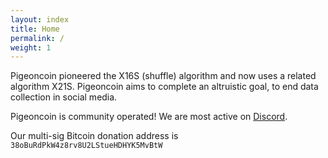 ```yaml
---
layout: index
title: Home
permalink: /
weight: 1
---
```


Pigeoncoin pioneered the X16S (shuffle) algorithm and now uses a related algorithm X21S. Pigeoncoin aims to complete an altruistic goal, to end data collection in social media.

Pigeoncoin is community operated! We are most active on [Discord](https://discord.gg/SZcf63h).

Our multi-sig Bitcoin donation address is `38oBuRdPkW4z8rv8U2LStueHDHYK5MvBtW`
